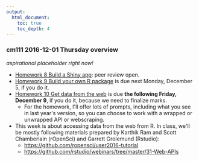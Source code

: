 ```yaml
---
output:
  html_document:
    toc: true
    toc_depth: 4
---
```


### cm111 2016-12-01 Thursday overview

*aspirational placeholder right now!*

  * [Homework 8 Build a Shiny app](hw08_shiny.html): peer review open.
  * [Homework 9 Build your own R package](hw09_package.html) is due next Monday, December 5, if you do it.
  * [Homework 10 Get data from the web](hw10_data-from-web.html) is due **the following Friday, December 9**, if you do it, because we need to finalize marks.
    - For the homework, I'll offer lots of prompts, including what you see in last year's version, so you can choose to work with a wrapped or unwrapped API or webscraping.
  * This week is about accessing data from the web from R. In class, we'll be mostly following materials prepared by Karthik Ram and Scott Chamberlain (rOpenSci) and Garrett Grolemund (Rstudio):
    - <https://github.com/ropensci/user2016-tutorial>
    - <https://github.com/rstudio/webinars/tree/master/31-Web-APIs>
